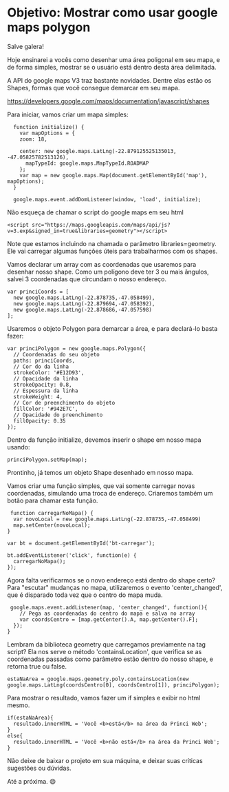 # Objetivo: Mostrar como usar google maps polygon

Salve galera!

Hoje ensinarei a vocês como desenhar uma área poligonal em seu mapa, e de forma simples, mostrar se o usuário está dentro desta área delimitada.

A API do google maps V3 traz bastante novidades. Dentre elas estão os Shapes, formas que você consegue demarcar em seu mapa.

https://developers.google.com/maps/documentation/javascript/shapes

Para iniciar, vamos criar um mapa simples:

```
  function initialize() {
    var mapOptions = {
    zoom: 18,

    center: new google.maps.LatLng(-22.879125525135013, -47.05825782513126),
      mapTypeId: google.maps.MapTypeId.ROADMAP
    };
    var map = new google.maps.Map(document.getElementById('map'), mapOptions);
  }

  google.maps.event.addDomListener(window, 'load', initialize);
```

Não esqueça de chamar o script do google maps em seu html

```
<script src="https://maps.googleapis.com/maps/api/js?v=3.exp&signed_in=true&libraries=geometry"></script>
```

Note que estamos incluindo na chamada o parâmetro libraries=geometry. Ele vai carregar algumas funções úteis para trabalharmos com os shapes.

Vamos declarar um array com as coordenadas que usaremos para desenhar nosso shape.
Como um polígono deve ter 3 ou mais ângulos, salvei 3 coordenadas que circundam o nosso endereço.

```
var princiCoords = [
  new google.maps.LatLng(-22.878735,-47.058499),
  new google.maps.LatLng(-22.879694,-47.058392),
  new google.maps.LatLng(-22.878686,-47.057598)
];
```

Usaremos o objeto Polygon para demarcar a área, e para declará-lo basta fazer:

```
var princiPolygon = new google.maps.Polygon({
  // Coordenadas do seu objeto
  paths: princiCoords,
  // Cor do da linha
  strokeColor: '#E12D93',
  // Opacidade da linha
  strokeOpacity: 0.8,
  // Espessura da linha
  strokeWeight: 4,
  // Cor de preenchimento do objeto
  fillColor: '#942E7C',
  // Opacidade do preenchimento
  fillOpacity: 0.35
});
```

Dentro da função initialize, devemos inserir o shape em nosso mapa usando:

```
princiPolygon.setMap(map);
```

Prontinho, já temos um objeto Shape desenhado em nosso mapa.

Vamos criar uma função simples, que vai somente carregar novas coordenadas, simulando uma troca de endereço.
Criaremos também um botão para chamar esta função.

```
 function carregarNoMapa() {
  var novoLocal = new google.maps.LatLng(-22.878735,-47.058499)
  map.setCenter(novoLocal);
}

var bt = document.getElementById('bt-carregar');

bt.addEventListener('click', function(e) {
  carregarNoMapa();
});

```

Agora falta verificarmos se o novo endereço está dentro do shape certo?
Para "escutar" mudanças no mapa, utilizaremos o evento 'center_changed', que é disparado toda vez que o centro do mapa muda.

```
 google.maps.event.addListener(map, 'center_changed', function(){
    // Pega as coordenadas do centro do mapa e salva no array
    var coordsCentro = [map.getCenter().A, map.getCenter().F];
  });
}   
```

Lembram da biblioteca geometry que carregamos previamente na tag script?
Ela nos serve o método 'containsLocation', que verifica se as coordenadas passadas como parâmetro estão dentro do nosso shape, e retorna true ou false.

```
estaNaArea = google.maps.geometry.poly.containsLocation(new google.maps.LatLng(coordsCentro[0], coordsCentro[1]), princiPolygon);
```

Para mostrar o resultado, vamos fazer um if simples e exibir no html mesmo.

```
if(estaNaArea){
  resultado.innerHTML = 'Você <b>está</b> na área da Princi Web';
}
else{
  resultado.innerHTML = 'Você <b>não está</b> na área da Princi Web';
}
```

Não deixe de baixar o projeto em sua máquina, e deixar suas críticas sugestões ou dúvidas.

Até a próxima. :smile: